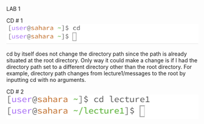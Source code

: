 LAB 1


CD # 1
![Image](lab1_cd1.png)

cd by itself does not change the directory path since the path is already situated at the root directory. Only way it could make a change is if I had the directory path set to a different directory other than the root directory. For example, directory path changes from lecture1/messages to the root by inputting cd with no arguments. 

CD # 2
![Image](lab1_cd2.png)

